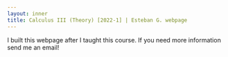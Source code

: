 ```yaml
---
layout: inner
title: Calculus III (Theory) [2022-1] | Esteban G. webpage
---
```


<p>I built this webpage after I taught this course. If you need more information send me an email!</p>
